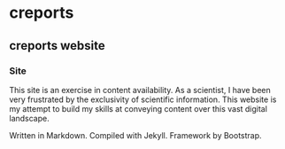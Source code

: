 creports
========

## creports website

### Site

This site is an exercise in content availability. As a scientist, I have been very frustrated by the exclusivity of scientific information. This website is my attempt to build my skills at conveying content over this vast digital landscape.

Written in Markdown. Compiled with Jekyll. Framework by Bootstrap.
